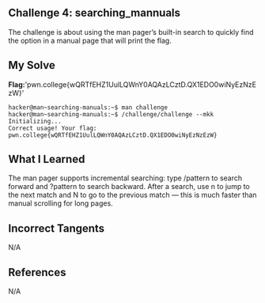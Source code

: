 ## Challenge 4: searching_mannuals

The challenge is about using the man pager’s built-in search to quickly find the option in a manual page that will print the flag.

## My Solve 
**Flag:**'pwn.college{wQRTfEHZ1UulLQWnY0AQAzLCztD.QX1EDO0wiNyEzNzEzW}'

```
hacker@man~searching-manuals:~$ man challenge
hacker@man~searching-manuals:~$ /challenge/challenge --mkk
Initializing...
Correct usage! Your flag: pwn.college{wQRTfEHZ1UulLQWnY0AQAzLCztD.QX1EDO0wiNyEzNzEzW}
```

## What I Learned
 
The man pager supports incremental searching: type /pattern to search forward and ?pattern to search backward.
After a search, use n to jump to the next match and N to go to the previous match — this is much faster than manual scrolling for long pages.


## Incorrect Tangents

N/A


## References

N/A
